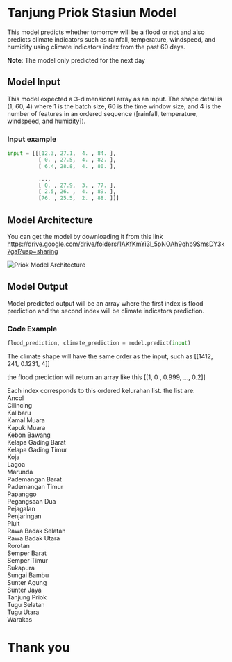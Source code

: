 # Tanjung Priok Stasiun Model
This model predicts whether tomorrow will be a flood or not and also predicts climate indicators such as rainfall, temperature, windspeed, and humidity using climate indicators index from the past 60 days. <br>

**Note**: The model only predicted for the next day

## Model Input
This model expected a 3-dimensional array as an input. The shape detail is (1, 60, 4) where 1 is the batch size, 60 is the time window size, and 4 is the number of features in an ordered sequence ([rainfall, temperature, windspeed, and humidity]). 

### Input example
```python
input = [[[12.3, 27.1,  4. , 84. ],
          [ 0. , 27.5,  4. , 82. ],
          [ 6.4, 28.8,  4. , 80. ],

          ...,
          [ 0. , 27.9,  3. , 77. ],
          [ 2.5, 26. ,  4. , 89. ],
          [76. , 25.5,  2. , 88. ]]]
```

## Model Architecture
You can get the model by downloading it from this link https://drive.google.com/drive/folders/1AKfKmYi3l_5pNOAh9qhb9SmsDY3k7gal?usp=sharing

![Priok Model Architecture](https://github.com/Bangkit-Capstone-C241-PS310/flood-forecast/assets/134376120/298aad06-f3b5-4b20-afec-0bd949753ac7)

## Model Output
Model predicted output will be an array where the first index is flood prediction and the second index will be climate indicators prediction. 

### Code Example

```python
flood_prediction, climate_prediction = model.predict(input)
```
The climate shape will have the same order as the input, such as [[1412, 241, 0.1231, 4]]

the flood prediction will return an array like this
[[1, 0 , 0.999, ..., 0.2]]

Each index corresponds to this ordered kelurahan list. the list are: <br>
Ancol <br>
Cilincing <br>
Kalibaru <br>
Kamal Muara <br>
Kapuk Muara <br>
Kebon Bawang <br>
Kelapa Gading Barat <br>
Kelapa Gading Timur <br>
Koja <br>
Lagoa <br>
Marunda <br>
Pademangan Barat <br>
Pademangan Timur <br>
Papanggo <br>
Pegangsaan Dua <br>
Pejagalan <br>
Penjaringan <br>
Pluit <br>
Rawa Badak Selatan <br>
Rawa Badak Utara <br>
Rorotan <br>
Semper Barat <br>
Semper Timur <br>
Sukapura <br>
Sungai Bambu <br>
Sunter Agung <br>
Sunter Jaya <br>
Tanjung Priok <br>
Tugu Selatan <br>
Tugu Utara <br>
Warakas <br>

# Thank you
